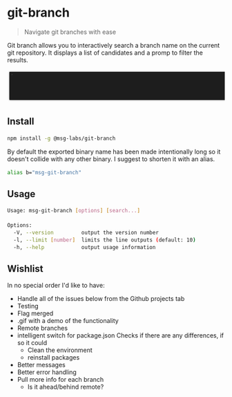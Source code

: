 # git-branch

> Navigate git branches with ease

Git branch allows you to interactively search a branch name on the current
git repository. It displays a list of candidates and a promp to filter the
results.

![Demo of git-branch](./public/demo.gif)

## Install

```sh
npm install -g @msg-labs/git-branch
```

By default the exported binary name has been made intentionally long so it
doesn't collide with any other binary. I suggest to shorten it with an alias.

```sh
alias b="msg-git-branch"
```

## Usage

```sh
Usage: msg-git-branch [options] [search...]

Options:
  -V, --version         output the version number
  -l, --limit [number]  limits the line outputs (default: 10)
  -h, --help            output usage information

```

## Wishlist

In no special order I'd like to have:

* Handle all of the issues below from the Github projects tab
* Testing
* Flag merged
* .gif with a demo of the functionality
* Remote branches
* intelligent switch for package.json
    Checks if there are any differences, if so it could
    * Clean the environment
    * reinstall packages
* Better messages
* Better error handling
* Pull more info for each branch
    * Is it ahead/behind remote?

